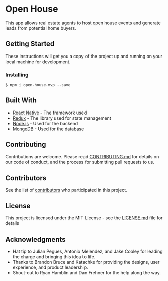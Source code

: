 # Open House

This app allows real estate agents to host open house events and generate leads from potential home buyers. 

## Getting Started

These instructions will get you a copy of the project up and running on your local machine for development.

### Installing

```
$ npm i open-house-mvp --save
```

## Built With

* [React Native](https://facebook.github.io/react-native/) - The framework used
* [Redux](https://redux.js.org/) - The library used for state management
* [Node.js](https://nodejs.org/en/) - Used for the backend
* [MongoDB](https://docs.mongodb.com/manual/) - Used for the database

## Contributing

Contributions are welcome. Please read [CONTRIBUTING.md](https://github.com/BossFightDev/Open-House-MVP/blob/master/CONTRIBUTING.md) for details on our code of conduct, and the process for submitting pull requests to us.

## Contributors

See the list of [contributors](https://github.com/BossFightDev/Open-House-MVP/graphs/contributors) who participated in this project.

## License

This project is licensed under the MIT License - see the [LICENSE.md](LICENSE.md) file for details

## Acknowledgments

* Hat tip to Julian Pegues, Antonio Melendez, and Jake Cooley for leading the charge and bringing this idea to life.
* Thanks to Brandon Bruce and Katschke for providing the designs, user experience, and product leadership.
* Shout-out to Ryan Hamblin and Dan Frehner for the help along the way.
